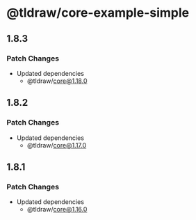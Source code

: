 # @tldraw/core-example-simple

## 1.8.3

### Patch Changes

- Updated dependencies
  - @tldraw/core@1.18.0

## 1.8.2

### Patch Changes

- Updated dependencies
  - @tldraw/core@1.17.0

## 1.8.1

### Patch Changes

- Updated dependencies
  - @tldraw/core@1.16.0
